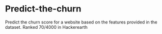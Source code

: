 # Predict-the-churn
Predict the churn score for a website based on the features provided in the dataset. Ranked 70/4000 in Hackerearth
